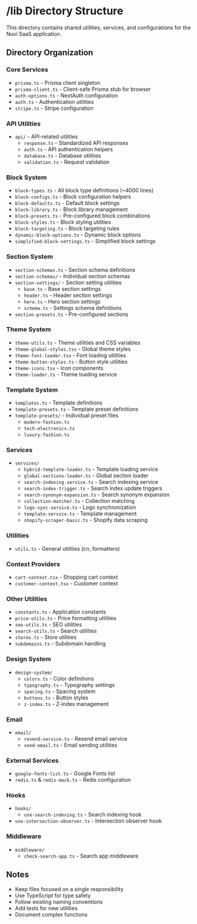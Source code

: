 # /lib Directory Structure

This directory contains shared utilities, services, and configurations for the Nuvi SaaS application.

## Directory Organization

### Core Services
- `prisma.ts` - Prisma client singleton
- `prisma-client.ts` - Client-safe Prisma stub for browser
- `auth-options.ts` - NextAuth configuration
- `auth.ts` - Authentication utilities
- `stripe.ts` - Stripe configuration

### API Utilities
- `api/` - API-related utilities
  - `response.ts` - Standardized API responses
  - `auth.ts` - API authentication helpers
  - `database.ts` - Database utilities
  - `validation.ts` - Request validation

### Block System
- `block-types.ts` - All block type definitions (~4000 lines)
- `block-configs.ts` - Block configuration helpers
- `block-defaults.ts` - Default block settings
- `block-library.ts` - Block library management
- `block-presets.ts` - Pre-configured block combinations
- `block-styles.ts` - Block styling utilities
- `block-targeting.ts` - Block targeting rules
- `dynamic-block-options.ts` - Dynamic block options
- `simplified-block-settings.ts` - Simplified block settings

### Section System
- `section-schemas.ts` - Section schema definitions
- `section-schemas/` - Individual section schemas
- `section-settings/` - Section setting utilities
  - `base.ts` - Base section settings
  - `header.ts` - Header section settings
  - `hero.ts` - Hero section settings
  - `schema.ts` - Settings schema definitions
- `section-presets.ts` - Pre-configured sections

### Theme System
- `theme-utils.ts` - Theme utilities and CSS variables
- `theme-global-styles.tsx` - Global theme styles
- `theme-font-loader.tsx` - Font loading utilities
- `theme-button-styles.ts` - Button style utilities
- `theme-icons.tsx` - Icon components
- `theme-loader.ts` - Theme loading service

### Template System
- `templates.ts` - Template definitions
- `template-presets.ts` - Template preset definitions
- `template-presets/` - Individual preset files
  - `modern-fashion.ts`
  - `tech-electronics.ts`
  - `luxury-fashion.ts`

### Services
- `services/`
  - `hybrid-template-loader.ts` - Template loading service
  - `global-sections-loader.ts` - Global section loader
  - `search-indexing.service.ts` - Search indexing service
  - `search-index-trigger.ts` - Search index update triggers
  - `search-synonym-expansion.ts` - Search synonym expansion
  - `collection-matcher.ts` - Collection matching
  - `logo-sync-service.ts` - Logo synchronization
  - `template-service.ts` - Template management
  - `shopify-scraper-basic.ts` - Shopify data scraping

### Utilities
- `utils.ts` - General utilities (cn, formatters)

### Context Providers
- `cart-context.tsx` - Shopping cart context
- `customer-context.tsx` - Customer context

### Other Utilities
- `constants.ts` - Application constants
- `price-utils.ts` - Price formatting utilities
- `seo-utils.ts` - SEO utilities
- `search-utils.ts` - Search utilities
- `stores.ts` - Store utilities
- `subdomains.ts` - Subdomain handling

### Design System
- `design-system/`
  - `colors.ts` - Color definitions
  - `typography.ts` - Typography settings
  - `spacing.ts` - Spacing system
  - `buttons.ts` - Button styles
  - `z-index.ts` - Z-index management

### Email
- `email/`
  - `resend-service.ts` - Resend email service
  - `send-email.ts` - Email sending utilities

### External Services
- `google-fonts-list.ts` - Google Fonts list
- `redis.ts` & `redis-mock.ts` - Redis configuration

### Hooks
- `hooks/`
  - `use-search-indexing.ts` - Search indexing hook
- `use-intersection-observer.ts` - Intersection observer hook

### Middleware
- `middleware/`
  - `check-search-app.ts` - Search app middleware

## Notes

- Keep files focused on a single responsibility
- Use TypeScript for type safety
- Follow existing naming conventions
- Add tests for new utilities
- Document complex functions